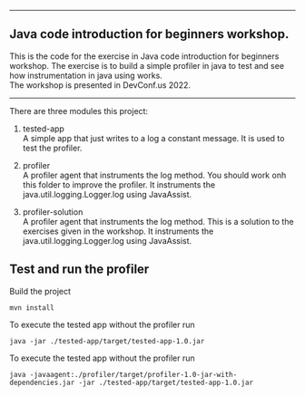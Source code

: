 ***
Java code introduction for beginners workshop.
---------------------
This is the code for the exercise in Java code introduction for beginners workshop.
The exercise is to build a simple profiler in java to test and see how instrumentation in java using works.  
The workshop is presented in DevConf.us 2022.
*** 

There are three modules this project:
1. tested-app \
    A simple app that just writes to a log a constant message.
    It is used to test the profiler.

2. profiler \
    A profiler agent that instruments the log method. You should work onh this folder to improve the profiler.
    It instruments the java.util.logging.Logger.log using JavaAssist.

3. profiler-solution \
      A profiler agent that instruments the log method. 
      This is a solution to the exercises given in the workshop.
      It instruments the java.util.logging.Logger.log using JavaAssist.

Test and run the profiler
-------------------------
Build the project 
```shell
mvn install
```
To execute the tested app without the profiler run
```shell
java -jar ./tested-app/target/tested-app-1.0.jar
```
To execute the tested app without the profiler run
```shell
java -javaagent:./profiler/target/profiler-1.0-jar-with-dependencies.jar -jar ./tested-app/target/tested-app-1.0.jar
```


